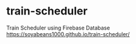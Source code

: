 # train-scheduler
Train Scheduler using Firebase Database
https://soyabeans1000.github.io/train-scheduler/
